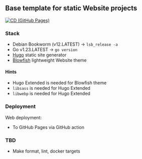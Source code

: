 ## Base template for static Website projects

[![CD (GitHub Pages)](https://github.com/daniel-volk/template_hugo/actions/workflows/cd_github_pages.yml/badge.svg?event=workflow_dispatch)](https://github.com/daniel-volk/template_hugo/actions/workflows/cd_github_pages.yml)

### Stack
* Debian Bookworm (v12.LATEST) -> `lsb_release -a`
* Go v1.23.LATEST -> `go version`
* [Hugo](https://gohugo.io/) static site generator 
* [Blowfish](https://blowfish.page/) lightweight Website theme

#### Hints
* Hugo Extended is needed for Blowfish theme
* `libsass` is needed for Hugo Extended
* `libwebp` is needed for Hugo Extended

### Deployment

Web deployment:
* To GitHub Pages via GitHub action

### TBD

* Make format, lint, docker targets